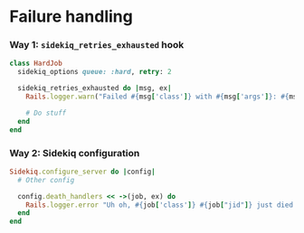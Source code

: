 # Failure handling

### Way 1: `sidekiq_retries_exhausted` hook
```rb
class HardJob
  sidekiq_options queue: :hard, retry: 2

  sidekiq_retries_exhausted do |msg, ex|
    Rails.logger.warn("Failed #{msg['class']} with #{msg['args']}: #{msg['error_message']}")

    # Do stuff
  end
end
```

### Way 2: Sidekiq configuration

```rb
Sidekiq.configure_server do |config|
  # Other config

  config.death_handlers << ->(job, ex) do
    Rails.logger.error "Uh oh, #{job['class']} #{job["jid"]} just died with error #{ex.message}."
  end
end
```
